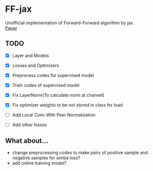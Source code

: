 # FF-jax

Unofficial implementation of Forward-Forward algorithm by jax.  
[Paper](https://arxiv.org/abs/2212.13345)  


## TODO
 - [X] Layer and Models
 - [X] Losses and Optimizers
 - [X] Preprocess codes for supervised model
 - [X] Train codes of supervised model
 - [X] Fix LayerNorm(To calculate norm at channel)
 - [X] Fix optimizer weights to be not stored in class for load
 - [ ] Add Local Conv With Peer Normalization
 - [ ] Add other losses


## What about...
 - change preprocessing codes to make pairs of positive sample and negative samples for simba loss?
 - add online training model?